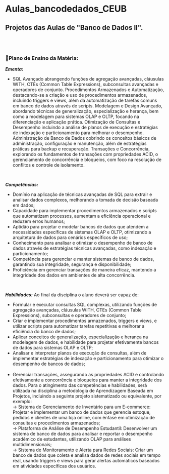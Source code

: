 # Aulas_bancodedados_CEUB
## Projetos das Aulas de "Banco de Dados II".


<br>
<br>


### **🔎Plano de Ensino da Matéria:**
***Ementa:***
- SQL Avançado abrangendo funções de agregação avançadas, cláusulas WITH, CTEs (Common Table Expressions), subconsultas avançadas e operadores de conjunto. Procedimentos Armazenados e Automatização, destacando-se a criação e uso de procedimentos armazenados, incluindo triggers e views, além da automatização de tarefas comuns em banco de dados através de scripts. Modelagem e Design Avançado, abordando técnicas de generalização, especialização e herança, bem como a modelagem para sistemas OLAP e OLTP, focando na diferenciação e aplicação prática. Otimização de Consultas e Desempenho incluindo a análise de planos de execução e estratégias de indexação e particionamento para melhorar o desempenho. Administração de Banco de Dados cobrindo os conceitos básicos de administração, configuração e manutenção, além de estratégias práticas para backup e recuperação. Transações e Concorrência, explorando os fundamentos de transações com propriedades ACID, o gerenciamento de concorrência e bloqueios, com foco na resolução de conflitos e controle de isolamento.
<br>

***Competências:***
- Domínio na aplicação de técnicas avançadas de SQL para extrair e analisar dados complexos, melhorando a tomada de decisão baseada em dados;
- Capacidade para implementar procedimentos armazenados e scripts que automatizam processos, aumentam a eficiência operacional e reduzem erros humanos;
- Aptidão para projetar e modelar bancos de dados que atendem a necessidades específicas de sistemas OLAP e OLTP, otimizando a arquitetura de dados para cenários específicos de uso;
- Conhecimento para analisar e otimizar o desempenho de banco de dados através de estratégias técnicas avançadas, como indexação e particionamento;
- Competência para gerenciar e manter sistemas de banco de dados, garantindo sua integridade, segurança e disponibilidade;
- Proficiência em gerenciar transações de maneira eficaz, mantendo a integridade dos dados em ambientes de alta concorrência.
<br>


***Habilidades:***
Ao final da disciplina o aluno deverá ser capaz de: <br>
- Formular e executar consultas SQL complexas, utilizando funções de agregação avançadas, cláusulas WITH, CTEs (Common Table Expressions), subconsultas e operadores de conjunto;<br>
- Criar e implementar procedimentos armazenados, triggers e views, e utilizar scripts para automatizar tarefas repetitivas e melhorar a eficiência do banco de dados;<br>
- Aplicar conceitos de generalização, especialização e herança na modelagem de dados, e habilidade para projetar efetivamente bancos de dados para sistemas OLAP e OLTP;<br>
- Analisar e interpretar planos de execução de consultas, além de implementar estratégias de indexação e particionamento para otimizar o desempenho de bancos de dados;<br> <br>
- Gerenciar transações, assegurando as propriedades ACID e controlando efetivamente a concorrência e bloqueios para manter a integridade dos dados. Para o atingimento das competências e habilidades, será utilizada na disciplina a metodologia de Aprendizagem Baseada em Projetos, incluindo a seguinte projeto sistematizado ou equivalente, por exemplo:<br>
-> Sistema de Gerenciamento de Inventário para um E-commerce: Projetar e implementar um banco de dados que gerencia estoque, pedidos e clientes de uma loja online, com ênfase em otimização de consultas e procedimentos armazenados;<br>
-> Plataforma de Análise de Desempenho Estudantil: Desenvolver um sistema de banco de dados para analisar e reportar o desempenho acadêmico de estudantes, utilizando OLAP para análises multidimensionais;<br>
-> Sistema de Monitoramento e Alerta para Redes Sociais: Criar um banco de dados que coleta e analisa dados de redes sociais em tempo real, usando triggers e views para gerar alertas automáticos baseados em atividades específicas dos usuários.
